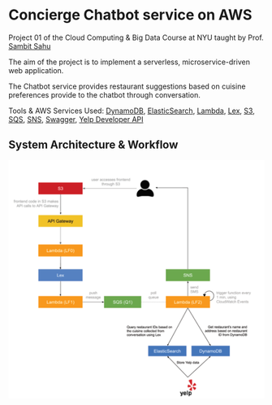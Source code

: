 # Concierge Chatbot service on AWS

Project 01 of the Cloud Computing & Big Data Course at NYU taught by Prof. [Sambit Sahu](https://engineering.nyu.edu/sambit-sahu) 

The aim of the project is to implement a serverless, microservice-driven web application. 

The Chatbot service provides restaurant suggestions based on cuisine preferences provide to the chatbot through conversation. 

Tools & AWS Services Used: [DynamoDB](https://aws.amazon.com/dynamodb/), [ElasticSearch](https://aws.amazon.com/elasticsearch-service/), [Lambda](https://aws.amazon.com/lambda/), [Lex](https://aws.amazon.com/lex/), [S3](https://aws.amazon.com/s3/), [SQS](https://aws.amazon.com/sqs/), [SNS](https://aws.amazon.com/sns/), [Swagger](https://swagger.io/), [Yelp Developer API](https://www.yelp.com/developers)  


## System Architecture & Workflow

<p align="center">
  <img src="https://github.com/Dhuldhoyavarun/concierge-chatbot/blob/main/Lambda_functions/Architecture.PNG" width='700' title="Architecture">
</p>
